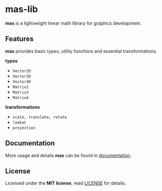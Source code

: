 # mas-lib
**mas** is a lightweight linear math library for graphics development.

## Features
**mas** provides basic types, utility functions and essential transformations.

**types**

- `Vector2D`
- `Vector3D`
- `Vector4D`
- `Matrix2`
- `Matrix3`
- `Matrix4`

**transformations**
- `scale, translate, rotate`
- `lookat`
- `projection`

## Documentation
More usage and details **mas** can be found in [documentation](doc/documentation.md).

## License
Licensed under the **MIT license**, read [LICENSE](LICENSE) for details.